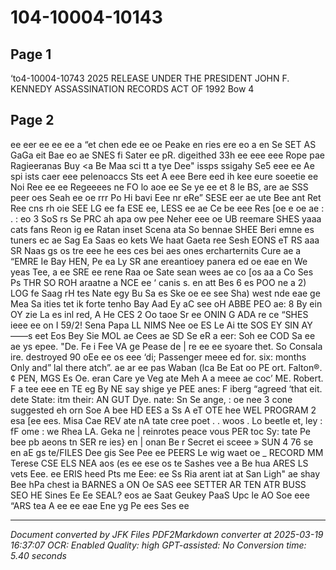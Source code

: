 # 104-10004-10143

## Page 1

‘to4-10004-10743 2025 RELEASE UNDER THE PRESIDENT JOHN F. KENNEDY ASSASSINATION RECORDS ACT OF 1992
Bow 4

## Page 2

ee eer ee ee ee a
“et chen ede ee oe Peake en ries ere eo
a en Se SET AS GaGa eit Bae eo ae SNES fi Sater ee pR.
digeithed 33h ee eee eee Rope pae Ragieeranas Buy <a
Be Maa sci tt a tye Dee" issps ssigahy Se5 eee ee Ae spi ists caer eee pelenoaccs Sts eet A eee
Bere eed ih kee eure soeetie ee Noi Ree ee ee Regeeees ne FO lo aoe
ee Se ye ee et 8 le BS, are ae
SSS peer oes Seah ee oe rrr Po Hi bavi Eee nr eRe”
SESE eer ae ute Bee ant Ret Ree cns rh oie SEE LG ee fa ESE ee,
LESS ee ae Ce be eee Res [oe e oe ae : . : eo 3
SoS rs Se PRC ah apa ow pee Neher eee oe UB reemare SHES yaaa cats fans Reon ig ee Ratan inset Scena ata So bennae SHEE Beri emne es tuners ec ae
Sag Ea Saas eo kets We haat Gaeta ree Sesh EONS eT RS aaa SR Naas gs os tre eee he ees ces bei aes ones ercharternits Cure ae a
“EMRE Ie Bay HEN, Pe ea Ly SR ane ereantioey panera ed oe eae en We yeas Tee, a ee SRE ee rene Raa oe Sate sean wees
ae co [os aa a Co Ses Ps
THR SO ROH araatne a NCE ee ‘ canis s. en att Bes
6 es POO ne a 2) LOG fe
Saag rH tes Nate egy Bu Sa es Ske oe ee see Sha) west nde eae ge Mea Sa ities tet ik forte tenho Bay Aad Ey aC see oH ABBE PEO
ae: 8 By ein OY zie La es inl red, A He
CES 2 Oo taoe Sr ee ONIN G ADA re ce
“SHES ieee ee on I 59/2! Sena Papa LL NIMS Nee oe
ES Le Ai tte SOS EY SIN AY ——s eet Eos Bey Sie MOL ae
Cees ae SD Se eR a eer: Soh ee COD Sa ee ae ys epee. "De. Fe i Fee VA ge Pease de
| re ee ee syoare thet. So Consala ire. destroyed 90 oEe
ee os eee ‘di; Passenger meee ed for. six: months Only and” lal there atch”. ae ar ee
pas Waban (lca Be Eat oo PE ort. Falton®.¢ PEN, MGS Es Oe. eran Care ye Veg ate Meh A a meee
ae coc’ ME. Robert. F a tee eee en TE eg By NE say shige ye
PEE anes: F iberg “agreed ‘that eit. dete State: itm their: AN GUT Dye. nate: Sn Se ange, : oe
nee 3 cone suggested eh orn Soe A bee HD EES a Ss A eT OTE hee WEL PROGRAM 2 esa [ee ees.
Misa Cae REV ate nA tate cree poet . . woos . Lo beetle et, ley : fF ome : we Rhea LA. Geka ne | reinrotes peace vous
PER toc Sy: tate Pe bee pb aeons tn SER re ies} en |
onan Be r Secret ei sceee » SUN 4 76 se en aE gs  te/FILES Dee gis See
Pee ee PEERS Le wig waet oe _ RECORD MM Terese CSE ELS NEA aos (es ee ese
os te Sashes vee a Be hua ARES LS vets Eee. ee ERIS heed Pts me Eee: ee Ss Ria
arent iat at San Ligh" ae shay Bee hPa chest ia BARNES a ON Oe SAS eee SETTER AR TEN ATR BUSS SEO HE Sines Ee Ee SEAL? eos ae
Saat Geukey PaaS Upc le AO Soe eee
“ARS tea A ee ee eae Ene yg Pe ees Ses ee

---

*Document converted by JFK Files PDF2Markdown converter at 2025-03-19 16:37:07*
*OCR: Enabled*
*Quality: high*
*GPT-assisted: No*
*Conversion time: 5.40 seconds*

